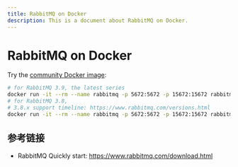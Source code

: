 ```yaml
---
title: RabbitMQ on Docker
description: This is a document about RabbitMQ on Docker.
---
```


# RabbitMQ on Docker

Try the [community Docker image](https://registry.hub.docker.com/_/rabbitmq/):

```bash
# for RabbitMQ 3.9, the latest series
docker run -it --rm --name rabbitmq -p 5672:5672 -p 15672:15672 rabbitmq:3.9-management
# for RabbitMQ 3.8,
# 3.8.x support timeline: https://www.rabbitmq.com/versions.html
docker run -it --rm --name rabbitmq -p 5672:5672 -p 15672:15672 rabbitmq:3.8-management
```



## 参考链接

- RabbitMQ Quickly start: https://www.rabbitmq.com/download.html